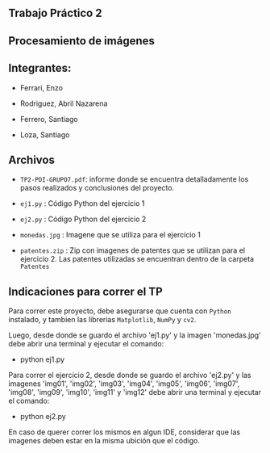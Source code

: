 ## Trabajo Práctico 2

## Procesamiento de imágenes

## Integrantes:
  - Ferrari, Enzo
    
  - Rodriguez, Abril Nazarena
    
  - Ferrero, Santiago
    
  - Loza, Santiago

## Archivos
  - `TP2-PDI-GRUPO7.pdf`: informe donde se encuentra detalladamente los pasos realizados y conclusiones del proyecto.
    
  - `ej1.py` : Código Python del ejercicio 1
    
  - `ej2.py` : Código Python del ejercicio 2
    
  - `monedas.jpg` : Imagene que se utiliza para el ejercicio 1

  - `patentes.zip` : Zip con imagenes de patentes que se utilizan para el ejercicio 2. Las patentes utilizadas se encuentran dentro de la carpeta `Patentes`

## Indicaciones para correr el TP

Para correr este proyecto, debe asegurarse que cuenta con `Python` instalado, y tambien las librerias `Matplotlib`, `NumPy` y `cv2`.

Luego, desde donde se guardo el archivo 'ej1.py' y la imagen 'monedas.jpg' debe abrir una terminal y ejecutar el comando:

 - python ej1.py

Para correr el ejercicio 2, desde donde se guardo el archivo 'ej2.py' y las imagenes 'img01', 'img02', 'img03', 'img04', 'img05', 'img06', 'img07', 'img08', 'img09', 'img10', 'img11' y 'img12' debe abrir una terminal y ejecutar el comando:

 - python ej2.py

En caso de querer correr los mismos en algun IDE, considerar que las imagenes deben estar en la misma ubición que el código. 













